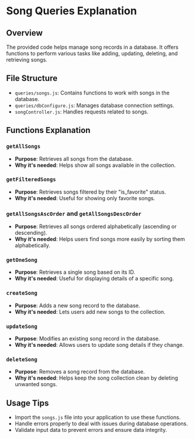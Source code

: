 # Song Queries Explanation

## Overview

The provided code helps manage song records in a database. It offers functions to perform various tasks like adding, updating, deleting, and retrieving songs.

## File Structure

- `queries/songs.js`: Contains functions to work with songs in the database.
- `queries/dbConfigure.js`: Manages database connection settings.
- `songController.js`: Handles requests related to songs.

## Functions Explanation

### `getAllSongs`

- **Purpose**: Retrieves all songs from the database.
- **Why it's needed**: Helps show all songs available in the collection.

### `getFilteredSongs`

- **Purpose**: Retrieves songs filtered by their "is_favorite" status.
- **Why it's needed**: Useful for showing only favorite songs.

### `getAllSongsAscOrder` and `getAllSongsDescOrder`

- **Purpose**: Retrieves all songs ordered alphabetically (ascending or descending).
- **Why it's needed**: Helps users find songs more easily by sorting them alphabetically.

### `getOneSong`

- **Purpose**: Retrieves a single song based on its ID.
- **Why it's needed**: Useful for displaying details of a specific song.

### `createSong`

- **Purpose**: Adds a new song record to the database.
- **Why it's needed**: Lets users add new songs to the collection.

### `updateSong`

- **Purpose**: Modifies an existing song record in the database.
- **Why it's needed**: Allows users to update song details if they change.

### `deleteSong`

- **Purpose**: Removes a song record from the database.
- **Why it's needed**: Helps keep the song collection clean by deleting unwanted songs.

## Usage Tips

- Import the `songs.js` file into your application to use these functions.
- Handle errors properly to deal with issues during database operations.
- Validate input data to prevent errors and ensure data integrity.
